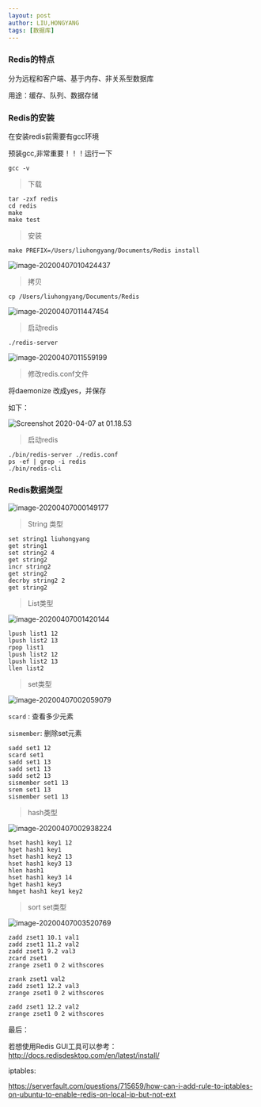 ```yaml
---
layout: post
author: LIU,HONGYANG
tags: [数据库]
---
```




### Redis的特点



分为远程和客户端、基于内存、非关系型数据库

用途：缓存、队列、数据存储





### Redis的安装



在安装redis前需要有gcc环境



预装gcc,非常重要！！！运行一下

```
gcc -v
```



> 下载

```
tar -zxf redis
cd redis
make
make test
```



>  安装

```shell
make PREFIX=/Users/liuhongyang/Documents/Redis install
```



![image-20200407010424437](https://tva1.sinaimg.cn/large/00831rSTgy1gdkjjkjt01j30us0cggml.jpg)





> 拷贝



```shell
cp /Users/liuhongyang/Documents/Redis
```



![image-20200407011447454](https://tva1.sinaimg.cn/large/00831rSTgy1gdkjudq4njj30mo020jrk.jpg)



> 启动redis

```shell
./redis-server
```



![image-20200407011559199](https://tva1.sinaimg.cn/large/00831rSTgy1gdkjvmuptdj30vm0degmn.jpg)



> 修改redis.conf文件



将daemonize 改成yes，并保存

如下：

![Screenshot 2020-04-07 at 01.18.53](https://tva1.sinaimg.cn/large/00831rSTgy1gdkjz0fi96j30ve02mmxj.jpg)



> 启动redis



```shell
./bin/redis-server ./redis.conf
ps -ef | grep -i redis
./bin/redis-cli
```







### Redis数据类型



![image-20200407000149177](https://tva1.sinaimg.cn/large/00831rSTgy1gdkhqi2kbzj314e0keqmd.jpg)



>  String 类型

 

```shell
set string1 liuhongyang
get string1
set string2 4
get string2
incr string2
get string2
decrby string2 2
get string2
```



> List类型



![image-20200407001420144](https://tva1.sinaimg.cn/large/00831rSTgy1gdki3hfv53j30t60by402.jpg)



```shell
lpush list1 12
lpush list2 13
rpop list1
lpush list2 12
lpush list2 13
llen list2
```



> set类型



![image-20200407002059079](https://tva1.sinaimg.cn/large/00831rSTgy1gdkiaegjtej30uk0c6wfy.jpg)



`scard` : 查看多少元素

`sismember`: 删除set元素

```shell
sadd set1 12
scard set1
sadd set1 13
sadd set1 13
sadd set2 13
sismember set1 13
srem set1 13
sismember set1 13
```



> hash类型





![image-20200407002938224](https://tva1.sinaimg.cn/large/00831rSTgy1gdkijekst6j30zk0bytbn.jpg)



```shell
hset hash1 key1 12
hget hash1 key1
hset hash1 key2 13
hset hash1 key3 13
hlen hash1
hset hash1 key3 14
hget hash1 key3 
hmget hash1 key1 key2
```





> sort set类型



![image-20200407003520769](https://tva1.sinaimg.cn/large/00831rSTgy1gdkipcikz0j315808wq5l.jpg)



```shell
zadd zset1 10.1 val1
zadd zset1 11.2 val2
zadd zset1 9.2 val3
zcard zset1 
zrange zset1 0 2 withscores

zrank zset1 val2
zadd zset1 12.2 val3
zrange zset1 0 2 withscores 

zadd zset1 12.2 val2
zrange zset1 0 2 withscores
```



最后：



若想使用Redis GUI工具可以参考：http://docs.redisdesktop.com/en/latest/install/



iptables:

https://serverfault.com/questions/715659/how-can-i-add-rule-to-iptables-on-ubuntu-to-enable-redis-on-local-ip-but-not-ext